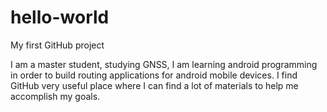 # hello-world
My first GitHub project

I am a master student, studying GNSS, I am learning android programming in order to build routing applications for android mobile devices. I find GitHub very useful place where I can find a lot of materials to help me accomplish my goals.

